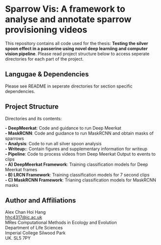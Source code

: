 # Sparrow Vis: A framework to analyse and annotate sparrow provisioning videos
This repository contains all code used for the thesis: **Testing the silver spoon effect in a passerine using novel deep learniing and computer vision pipeline**. Please read project structure below to access seperate directories for each part of the project.

## Langugae & Dependencies
Please see README in seperate directories for section specific dependencies.  

## Project Structure
Directories and its contents:  

**- DeepMeerkat**: Code and guidance to run Deep Meerkat  
**- MaskRCNN**: Code and guidance to run MaskRCNN and obtain masks of sparrows  
**- Analysis**: Code to run all silver spoon analysis  
**- Writeup:**: Contain figures and supplementary information for writeup  
**- Pipeline**: Code to process videos from Deep Meerkat Output to events to clips  
**- A) DeepMeerkat Framework**: Training classification models for Deep Meerkat frames  
**- B) LRCN Framework**: Training classification models for 7 second clips  
**- C) MaskRCNN Framework**: Trianing classification models for MaskRCNN masks  


## Author and Affiliations
Alex Chan Hoi Hang  
hhc4317@ic.ac.uk  
MRes Computational Methods in Ecology and Evolution  
Department of Life Sciences  
Imperial College Silwood Park  
UK. SL5 7PY  
